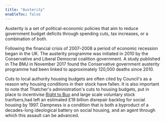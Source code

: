 ```yaml
---
title: "Austerity"
enableToc: false
---
```


Austerity is a set of political-economic policies that aim to reduce government budget deficits through spending cuts, tax increases, or a combination of both.

Following the financial crisis of 2007–2008 a period of economic recession began in the UK. The austerity programme was initiated in 2010 by the Conservative and Liberal Democrat coalition government. A study published in The BMJ in November 2017 found the Conservative government austerity programme had been linked to approximately 120,000 deaths since 2010.

Cuts to local authority housing budgets are often cited by Council's as a reason why housing conditions in their stock have fallen. It is also important to note that Thatcher's administration's cuts to housing budgets, put in place to incentivise [Right to Buy](cause-effect-affect/right-to-buy) and large scale voluntary stock tranfsers,had left an estimated £19 billion disrepair backlog for social housing by 1997. Dampness is a condition that is both a byproduct of a decades-long ideological battery on social housing, and an agent through which this assault can be advanced.
